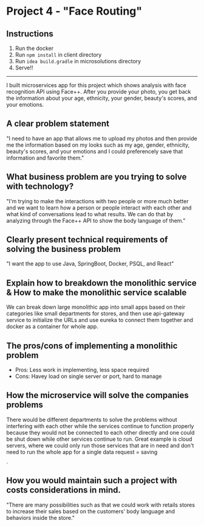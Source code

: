 # Project 4 - "Face Routing"

## Instructions
1. Run the docker
2. Run `npm install` in client directory
3. Run `idea build.gradle` in microsolutions directory
4. Serve!!

---
I built microservices app for this project which shows analysis with face recognition API using Face++. After you provide your photo, you get back the information about your age, ethnicity, your gender, beauty's scores, and your emotions. 



## A clear problem statement
"I need to have an app that allows me to upload my photos and then provide me the information based on my looks such as my age, gender, ethnicity, beauty's scores, and your emotions and I could preferencely save that information and favorite them."



## What business problem are you trying to solve with technology?
"I'm trying to make the interactions with two people or more much better and we want to learn how a person or people interact with each other and what kind of conversations lead to what results. We can do that by analyzing through the Face++ API to show the body language of them."


## Clearly present technical requirements of solving the business problem
"I want the app to use Java, SpringBoot, Docker, PSQL, and React"



## Explain how to breakdown the monolithic service & How to make the monolithic service scalable
We can break down large monolithic app into small apps based on their categories like small departments for stores, and then use api-gateway service to initialize the URLs and use eureka to connect them together and docker as a container for whole app.


## The pros/cons of implementing a monolithic problem
- Pros: Less work in implementing, less space required
- Cons: Havey load on single server or port, hard to manage

## How the microservice will solve the companies problems
There would be different departments to solve the problems without interfering with each other while the services continue to function properly because they would not be connected to each other directly and one could be shut down while other services continue to run. Great example is cloud servers, where we could only run those services that are in need and don't need to run the whole app for a single data request = saving $$$$.

## How you would maintain such a project with costs considerations in mind.
"There are many possibilities such as that we could work with retails stores to increase their sales based on the customers' body language and behaviors inside the store."
